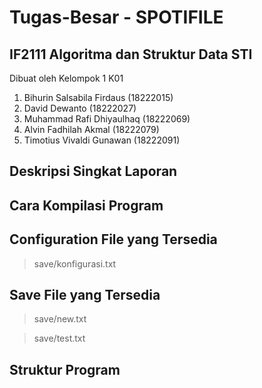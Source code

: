 # Tugas-Besar - SPOTIFILE
## IF2111 Algoritma dan Struktur Data STI


Dibuat oleh Kelompok 1 K01

1. Bihurin Salsabila Firdaus (18222015)
2. David Dewanto (18222027)
3. Muhammad Rafi Dhiyaulhaq (18222069)
4. Alvin Fadhilah Akmal (18222079)
5. Timotius Vivaldi Gunawan (18222091)

## Deskripsi Singkat Laporan

## Cara Kompilasi Program

## Configuration File yang Tersedia
> save/konfigurasi.txt

## Save File yang Tersedia
> save/new.txt

> save/test.txt

## Struktur Program
```


